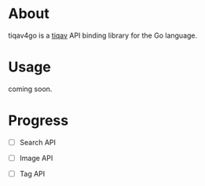 # About
tiqav4go is a [tiqav](http://dev.tiqav.com/) API binding library for the Go language.

# Usage
coming soon.

# Progress
- [ ] Search API
- [ ] Image API
- [ ] Tag API


